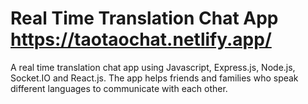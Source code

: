 # Real Time Translation Chat App https://taotaochat.netlify.app/
 A real time translation chat app using Javascript, Express.js, Node.js, Socket.IO and React.js.
 The app helps friends and families who speak different languages to communicate with each other.
